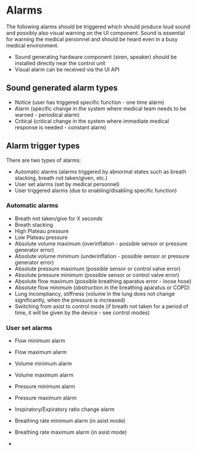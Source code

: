 # Alarms
The following alarms should be triggered which should produce loud sound and possibly also visual warning on the UI component.
Sound is essential for warning the medical personnel and should be heard even in a busy medical environment.

- Sound generating hardware component (siren, speaker) should be installed directly near the control unit
- Visual alarm can be received via the UI API

## Sound generated alarm types
- Notice (user has triggered specific function - one time alarm)
- Alarm (specific change in the system where medical team needs to be warned - periodical alarm)
- Critical (critical change in the system where immediate medical response is needed - constant alarm)

## Alarm trigger types
There are two types of alarms:
- Automatic alarms (alarms triggered by abnormal states such as breath stacking, breath not taken/given, etc.)
- User set alarms (set by medical personnel)
- User triggered alarms (due to enabling/disabling specific function)

### Automatic alarms
- Breath not taken/give for X seconds
- Breath stacking
- High Plateau pressure
- Low Plateau pressure
- Absolute volume maximum (overinflation - possible sensor or pressure generator error)
- Absolute volume minimum (underinflation - possible sensor or pressure generator error)
- Absolute pressure maximum (possible sensor or control valve error)
- Absolute pressure minimum (possible sensor or control valve error)
- Absolute flow maximum (possible breathing aparatus error - loose hose)
- Absolute flow minimum (obstruction in the breathing aparatus or COPD)
- Lung incompliancy, stiffness (volume in the lung does not change significantly, when the pressure is increased)
- Switching from asist to control mode (if breath not taken for a period of time, it will be given by the device - see control modes)

### User set alarms
- Flow minimum alarm
- Flow maximum alarm
- Volume minimum alarm
- Volume maximum alarm
- Pressure minimum alarm
- Pressure maximum alarm
- Inspiratory/Expiratory ratio change alarm
- Breathing rate minimum alarm (in asist mode)
- Breathing rate maximum alarm (in asist mode)

- 